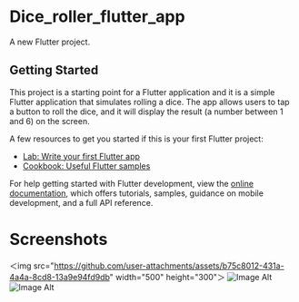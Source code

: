 # Dice_roller_flutter_app

A new Flutter project.

## Getting Started

This project is a starting point for a Flutter application and it is a simple Flutter application that simulates rolling a dice. The app allows users to tap a button to roll the dice, and it will display the result (a number between 1 and 6) on the screen.

A few resources to get you started if this is your first Flutter project:

- [Lab: Write your first Flutter app](https://docs.flutter.dev/get-started/codelab)
- [Cookbook: Useful Flutter samples](https://docs.flutter.dev/cookbook)

For help getting started with Flutter development, view the
[online documentation](https://docs.flutter.dev/), which offers tutorials,
samples, guidance on mobile development, and a full API reference.

# Screenshots
＜img src="https://github.com/user-attachments/assets/b75c8012-431a-4a4a-8cd8-13a9e94fd9db" width="500" height="300"＞
![Image Alt](https://github.com/user-attachments/assets/b75c8012-431a-4a4a-8cd8-13a9e94fd9db)
![Image Alt](https://github.com/user-attachments/assets/cb4dc01f-c24f-43d7-8091-3ee0cfa80002)

